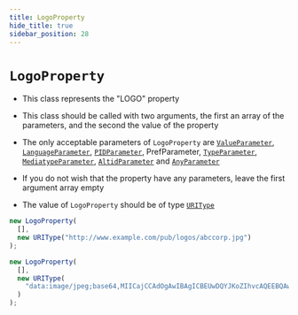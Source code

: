 ```yaml
---
title: LogoProperty
hide_title: true
sidebar_position: 28
---
```


# `LogoProperty`

- This class represents the "LOGO" property

- This class should be called with two arguments, the first an array of the
  parameters, and the second the value of the property

- The only acceptable parameters of `LogoProperty` are
  [`ValueParameter`](/documentation/parameters/valueparameter),
  [`LanguageParameter`](/documentation/parameters/languageparameter),
  [`PIDParameter`](/documentation/parameters/pidparameter), PrefParameter,
  [`TypeParameter`](/documentation/parameters/typeparameter),
  [`MediatypeParameter`](/documentation/parameters/mediatypeparameter),
  [`AltidParameter`](/documentation/parameters/altidparameter) and
  [`AnyParameter`](/documentation/parameters/anyparameter)

- If you do not wish that the property have any parameters, leave the first
  argument array empty

- The value of `LogoProperty` should be of type
  [`URIType`](/documentation/values/uritype)

```js
new LogoProperty(
  [],
  new URIType("http://www.example.com/pub/logos/abccorp.jpg")
);

new LogoProperty(
  [],
  new URIType(
    "data:image/jpeg;base64,MIICajCCAdOgAwIBAgICBEUwDQYJKoZIhvcAQEEBQAwdzELMAkGA1UEBhMCVVMxLDAqBgNVBAoTI05ldHNjYXBlIENvbW11bmljYXRpb25zIENvcnBvcmF0aW9uMRwwGgYDVQQLExNJbmZvcm1hdGlvbiBTeXN0"
  )
);
```
